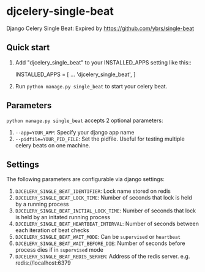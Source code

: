 # djcelery-single-beat

Django Celery Single Beat: Expired by https://github.com/ybrs/single-beat

Quick start
-----------

1. Add "djcelery_single_beat" to your INSTALLED_APPS setting like this::

    INSTALLED_APPS = [
        ...
        'djcelery_single_beat',
    ]

2. Run `python manage.py single_beat` to start your celery beat.


Parameters
-----------

`python manage.py single_beat` accepts 2 optional parameters:

1. `--app=YOUR_APP`: Specify your django app name
2. `--pidfile=YOUR_PID_FILE`: Set the pidfile. Useful for testing multiple celery beats on one machine.


Settings
-----------

The following parameters are configurable via django settings:

1. `DJCELERY_SINGLE_BEAT_IDENTIFIER`: Lock name stored on redis
2. `DJCELERY_SINGLE_BEAT_LOCK_TIME`: Number of seconds that lock is held by a running process
3. `DJCELERY_SINGLE_BEAT_INITIAL_LOCK_TIME`: Number of seconds that lock is held by an initated running process
4. `DJCELERY_SINGLE_BEAT_HEARTBEAT_INTERVAL`: Number of seconds between each iteration of beat checks
5. `DJCELERY_SINGLE_BEAT_WAIT_MODE`: Can be `supervised` or `heartbeat`
6. `DJCELERY_SINGLE_BEAT_WAIT_BEFORE_DIE`: Number of seconds before process dies if in `supervised` mode
7. `DJCELERY_SINGLE_BEAT_REDIS_SERVER`: Address of the redis server. e.g. redis://localhost:6379
